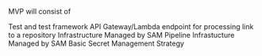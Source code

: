 MVP will consist of

Test and test framework
API Gateway/Lambda endpoint for processing link to a repository
Infrastructure Managed by SAM
Pipeline Infrastucture Managed by SAM
Basic Secret Management Strategy